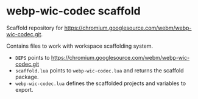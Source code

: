 # webp-wic-codec scaffold

Scaffold repository for https://chromium.googlesource.com/webm/webp-wic-codec.git.

Contains files to work with workspace scaffolding system.

- `DEPS` points to https://chromium.googlesource.com/webm/webp-wic-codec.git
- `scaffold.lua` points to `webp-wic-codec.lua` and returns the scaffold package.
- `webp-wic-codec.lua` defines the scaffolded projects and variables to export.
